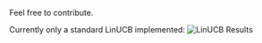 Feel free to contribute.

Currently only a standard LinUCB implemented:
![LinUCB Results](http://i.imgur.com/ZgQQL63.png)

